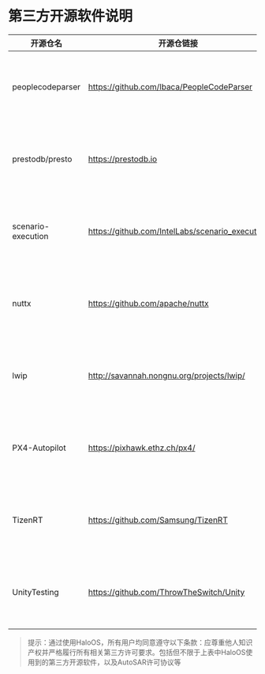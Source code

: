 # 第三方开源软件说明

|开源仓名|开源仓链接|License|说明|
|-|-|-|-|
|peoplecodeparser|https://github.com/lbaca/PeopleCodeParser|MIT License|该License无强制开放源码义务条款|
|prestodb/presto|https://prestodb.io|Apache License V2.0|该License无强制开放源码义务条款|
|scenario-execution|https://github.com/IntelLabs/scenario_execution|Apache License V2.0|该License无强制开放源码义务条款|
|nuttx|https://github.com/apache/nuttx|Apache License V2.0|该License无强制开放源码义务条款|
|lwip|http://savannah.nongnu.org/projects/lwip/|BSD 3-Clause License|该License无强制开放源码义务条款|
|PX4-Autopilot|https://pixhawk.ethz.ch/px4/|BSD 3-Clause License|该License无强制开放源码义务条款|
|TizenRT|https://github.com/Samsung/TizenRT|Apache License V2.0|该License无强制开放源码义务条款|
|UnityTesting|https://github.com/ThrowTheSwitch/Unity|MIT License|该License无强制开放源码义务条款|

> 提示：通过使用HaloOS，所有用户均同意遵守以下条款：应尊重他人知识产权并严格履行所有相关第三方许可要求。包括但不限于上表中HaloOS使用到的第三方开源软件，以及AutoSAR许可协议等